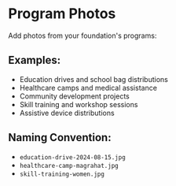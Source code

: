 # Program Photos

Add photos from your foundation's programs:

## Examples:
- Education drives and school bag distributions
- Healthcare camps and medical assistance
- Community development projects
- Skill training and workshop sessions
- Assistive device distributions

## Naming Convention:
- `education-drive-2024-08-15.jpg`
- `healthcare-camp-magrahat.jpg`
- `skill-training-women.jpg`
